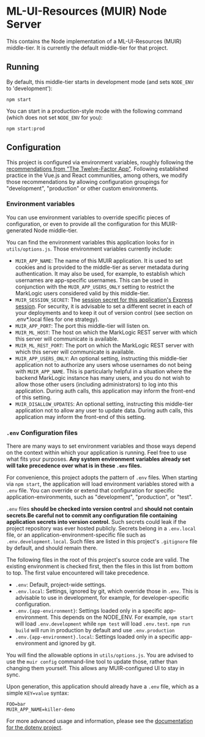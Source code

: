 # ML-UI-Resources (MUIR) Node Server

This contains the Node implementation of a ML-UI-Resources (MUIR) middle-tier. It is currently the default middle-tier for that project.

## Running

By default, this middle-tier starts in development mode (and sets `NODE_ENV` to 'development'):

    npm start

You can start in a production-style mode with the following command (which does not set `NODE_ENV` for you):

    npm start:prod

## Configuration

This project is configured via environment variables, roughly following the [recommendations from "The Twelve-Factor App"](https://12factor.net/config). Following established practice in the Vue.js and React communities, among others, we modify those recommendations by allowing configuration groupings for "development", "production" or other custom environments.

### Environment variables

You can use environment variables to override specific pieces of configuration, or even to provide all the configuration for this MUIR-generated Node middle-tier.

You can find the environment variables this application looks for in `utils/options.js`. Those environment variables currently include:

- `MUIR_APP_NAME`: The name of this MUIR application. It is used to set cookies and is provided to the middle-tier as server metadata during authentication. It may also be used, for example, to establish which usernames are app-specific usernames. This can be used in conjunction with the `MUIR_APP_USERS_ONLY` setting to restrict the MarkLogic users considered valid by this middle-tier.
- `MUIR_SESSION_SECRET`: The [session secret for this application's Express session](https://github.com/expressjs/session#secret). For security, it is advisable to set a different secret in each of your deployments and to keep it out of version control (see section on .env\*.local files for one strategy).
- `MUIR_APP_PORT`: The port this middle-tier will listen on.
- `MUIR_ML_HOST`: The host on which the MarkLogic REST server with which this server will communicate is available.
- `MUIR_ML_REST_PORT`: The port on which the MarkLogic REST server with which this server will communicate is available.
- `MUIR_APP_USERS_ONLY`: An optional setting, instructing this middle-tier application not to authorize any users whose usernames do not being with `MUIR_APP_NAME`. This is particularly helpful in a situation where the backend MarkLogic instance has many users, and you do not wish to allow those other users (including administrators) to log into this application. During auth calls, this application may inform the front-end of this setting.
- `MUIR_DISALLOW_UPDATES`: An optional setting, instructing this middle-tier application not to allow any user to update data. During auth calls, this application may inform the front-end of this setting.

### `.env` Configuration files

There are many ways to set environment variables and those ways depend on the context within which your application is running. Feel free to use what fits your purposes. **Any system environment variables already set will take precedence over what is in these `.env` files.**

For convenience, this project adopts the pattern of `.env` files. When starting via `npm start`, the application will load environment variables stored with a `.env` file. You can override or extend that configuration for specific application-environments, such as "development", "production", or "test".

 `.env` files **should be checked into version control** and **should not contain secrets**.**Be careful not to commit any configuration file containing application secrets into version control.** Such secrets could leak if the project repository was ever hosted publicly. Secrets belong in a `.env.local` file, or an application-environment-specific file such as `.env.development.local`. Such files are listed in this project's `.gitignore` file by default, and should remain there.

The following files in the root of this project's source code are valid. The existing environment is checked first, then the files in this list from bottom to top. The first value encountered will take precedence.

- `.env`: Default, project-wide settings.
- `.env.local`: Settings, ignored by git, which override those in `.env`. This is advisable to use in development, for example, for developer-specific configuration.
- `.env.{app-environment}`: Settings loaded only in a specific app-environment. This depends on the NODE_ENV. For example, `npm start` will load `.env.development` while `npm test` will load `.env.test`. `npm run build` will run in production by default and use `.env.production`
- `.env.{app-environment}.local`: Settings loaded only in a specific app-environment and ignored by git.

You will find the allowable options in `utils/options.js`. You are advised to use the `muir config` command-line tool to update those, rather than changing them yourself. This allows any MUIR-configured UI to stay in sync.

Upon generation, this application should already have a `.env` file, which as a simple `KEY=value` syntax:

    FOO=bar
    MUIR_APP_NAME=killer-demo

For more advanced usage and information, please see the [documentation for the dotenv project](https://github.com/motdotla/dotenv).
